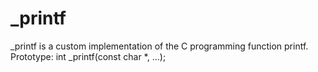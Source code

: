 # _printf
_printf is a custom implementation of the C programming function printf.
Prototype: int _printf(const char *, ...);
